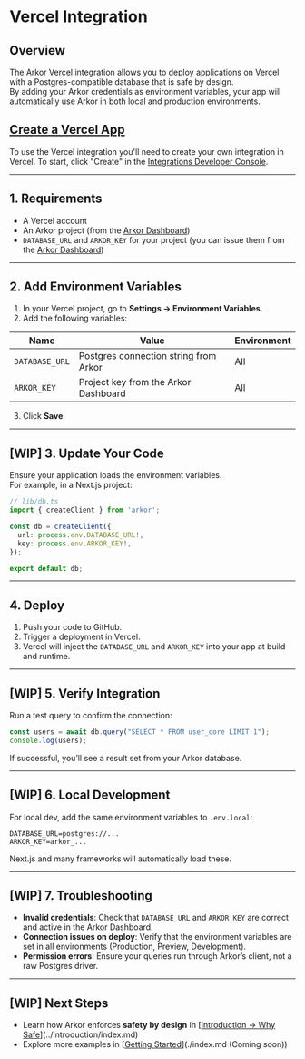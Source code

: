 # Vercel Integration

## Overview

The Arkor Vercel integration allows you to deploy applications on Vercel with a Postgres-compatible database that is safe by design.  
By adding your Arkor credentials as environment variables, your app will automatically use Arkor in both local and production environments.

## [Create a Vercel App](#create-a-vercel-app)

To use the Vercel integration you'll need to create your own integration in Vercel. To start, click "Create" in the [Integrations Developer Console](https://vercel.com/dashboard/integrations/console).

---

## 1. Requirements

- A Vercel account
- An Arkor project (from the [Arkor Dashboard](https://arkor.ai))
- `DATABASE_URL` and `ARKOR_KEY` for your project (you can issue them from the [Arkor Dashboard](https://arkor.ai))

---

## 2. Add Environment Variables

1. In your Vercel project, go to **Settings → Environment Variables**.
2. Add the following variables:

| Name           | Value                                    | Environment |
| -------------- | ---------------------------------------- | ----------- |
| `DATABASE_URL` | Postgres connection string from Arkor    | All         |
| `ARKOR_KEY`    | Project key from the Arkor Dashboard     | All         |

3. Click **Save**.

---

## [WIP] 3. Update Your Code

Ensure your application loads the environment variables.  
For example, in a Next.js project:

```ts
// lib/db.ts
import { createClient } from 'arkor';

const db = createClient({
  url: process.env.DATABASE_URL!,
  key: process.env.ARKOR_KEY!,
});

export default db;
````

---

## 4. Deploy

1. Push your code to GitHub.
2. Trigger a deployment in Vercel.
3. Vercel will inject the `DATABASE_URL` and `ARKOR_KEY` into your app at build and runtime.

---

## [WIP] 5. Verify Integration

Run a test query to confirm the connection:

```ts
const users = await db.query("SELECT * FROM user_core LIMIT 1");
console.log(users);
```

If successful, you’ll see a result set from your Arkor database.

---

## [WIP] 6. Local Development

For local dev, add the same environment variables to `.env.local`:

```env
DATABASE_URL=postgres://...
ARKOR_KEY=arkor_...
```

Next.js and many frameworks will automatically load these.

---

## [WIP] 7. Troubleshooting

* **Invalid credentials**: Check that `DATABASE_URL` and `ARKOR_KEY` are correct and active in the Arkor Dashboard.
* **Connection issues on deploy**: Verify that the environment variables are set in all environments (Production, Preview, Development).
* **Permission errors**: Ensure your queries run through Arkor’s client, not a raw Postgres driver.

---

## [WIP] Next Steps

* Learn how Arkor enforces **safety by design** in [[Introduction → Why Safe](https://github.com/arkorlab/arkor/introduction/index.md)](../introduction/index.md)
* Explore more examples in [[Getting Started](https://github.com/arkorlab/arkor/compare/index.md)](./index.md (Coming soon))

